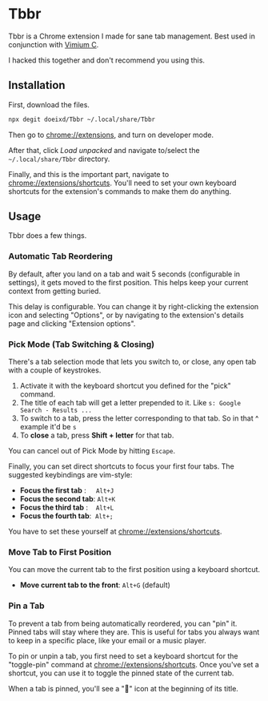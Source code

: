 # Tbbr

Tbbr is a Chrome extension I made for sane tab management. Best used in conjunction with [Vimium C](https://github.com/gdh1995/vimium-c).

I hacked this together and don't recommend you using this.

## Installation

First, download the files.
```sh
npx degit doeixd/Tbbr ~/.local/share/Tbbr
```

Then go to [chrome://extensions](chrome://extensions), and turn on developer mode.

After that, click *Load unpacked* and navigate to/select the `~/.local/share/Tbbr` directory.

Finally, and this is the important part, navigate to [chrome://extensions/shortcuts](chrome://extensions/shortcuts). You'll need to set your own keyboard shortcuts for the extension's commands to make them do anything.

## Usage

Tbbr does a few things.

### Automatic Tab Reordering

By default, after you land on a tab and wait 5 seconds (configurable in settings), it gets moved to the first position. This helps keep your current context from getting buried.

This delay is configurable. You can change it by right-clicking the extension icon and selecting "Options", or by navigating to the extension's details page and clicking "Extension options".

### Pick Mode (Tab Switching & Closing)

There's a tab selection mode that lets you switch to, or close, any open tab with a couple of keystrokes.
1.  Activate it with the keyboard shortcut you defined for the "pick" command.
2.  The title of each tab will get a letter prepended to it. Like `s: Google Search - Results ...`
3.  To switch to a tab, press the letter corresponding to that tab. So in that ^ example it'd be `s`
4.  To **close** a tab, press **Shift + letter** for that tab.

You can cancel out of Pick Mode by hitting `Escape`.

Finally, you can set direct shortcuts to focus your first four tabs. The suggested keybindings are vim-style:

*   **Focus the first tab**&nbsp;:&nbsp;&nbsp;&nbsp;&nbsp;&nbsp;`Alt+J`
*   **Focus the second tab**: `Alt+K`
*   **Focus the third tab** :&nbsp;&nbsp;&nbsp;&nbsp;`Alt+L`
*   **Focus the fourth tab**:&nbsp;&nbsp;`Alt+;`

You have to set these yourself at [chrome://extensions/shortcuts](chrome://extensions/shortcuts).

### Move Tab to First Position

You can move the current tab to the first position using a keyboard shortcut.

*   **Move current tab to the front**: `Alt+G` (default)

### Pin a Tab

To prevent a tab from being automatically reordered, you can "pin" it. Pinned tabs will stay where they are. This is useful for tabs you always want to keep in a specific place, like your email or a music player.

To pin or unpin a tab, you first need to set a keyboard shortcut for the "toggle-pin" command at [chrome://extensions/shortcuts](chrome://extensions/shortcuts). Once you've set a shortcut, you can use it to toggle the pinned state of the current tab.

When a tab is pinned, you'll see a "📌" icon at the beginning of its title.
